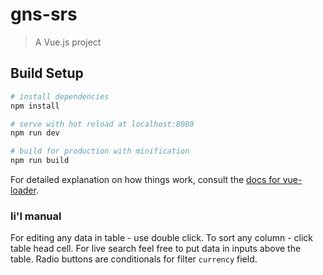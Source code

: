 # gns-srs

> A Vue.js project

## Build Setup

``` bash
# install dependencies
npm install

# serve with hot reload at localhost:8080
npm run dev

# build for production with minification
npm run build
```

For detailed explanation on how things work, consult the [docs for vue-loader](http://vuejs.github.io/vue-loader).

### li'l manual

For editing any data in table - use double click. 
To sort any column - click table head cell.
For live search feel free to put data in inputs 
above the table. Radio buttons are conditionals for
filter `currency` field.
